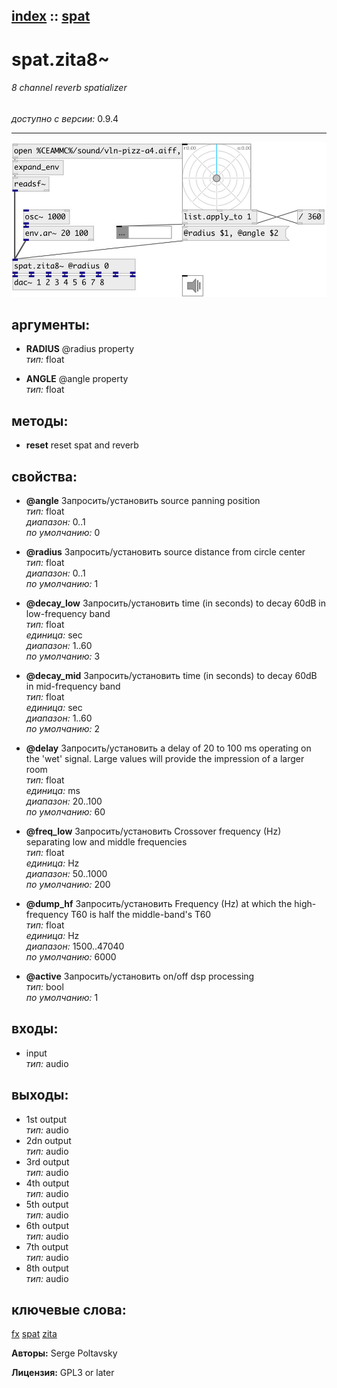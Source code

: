 [index](index.html) :: [spat](category_spat.html)
---

# spat.zita8~

###### 8 channel reverb spatializer

*доступно с версии:* 0.9.4

---




[![example](../examples/img/spat.zita8~.jpg)](../examples/pd/spat.zita8~.pd)



## аргументы:

* **RADIUS**
@radius property<br>
_тип:_ float<br>

* **ANGLE**
@angle property<br>
_тип:_ float<br>



## методы:

* **reset**
reset spat and reverb<br>




## свойства:

* **@angle** 
Запросить/установить source panning position<br>
_тип:_ float<br>
_диапазон:_ 0..1<br>
_по умолчанию:_ 0<br>

* **@radius** 
Запросить/установить source distance from circle center<br>
_тип:_ float<br>
_диапазон:_ 0..1<br>
_по умолчанию:_ 1<br>

* **@decay_low** 
Запросить/установить time (in seconds) to decay 60dB in low-frequency band<br>
_тип:_ float<br>
_единица:_ sec<br>
_диапазон:_ 1..60<br>
_по умолчанию:_ 3<br>

* **@decay_mid** 
Запросить/установить time (in seconds) to decay 60dB in mid-frequency band<br>
_тип:_ float<br>
_единица:_ sec<br>
_диапазон:_ 1..60<br>
_по умолчанию:_ 2<br>

* **@delay** 
Запросить/установить a delay of 20 to 100 ms operating on the &#39;wet&#39; signal. Large values will
provide the impression of a larger room<br>
_тип:_ float<br>
_единица:_ ms<br>
_диапазон:_ 20..100<br>
_по умолчанию:_ 60<br>

* **@freq_low** 
Запросить/установить Crossover frequency (Hz) separating low and middle frequencies<br>
_тип:_ float<br>
_единица:_ Hz<br>
_диапазон:_ 50..1000<br>
_по умолчанию:_ 200<br>

* **@dump_hf** 
Запросить/установить Frequency (Hz) at which the high-frequency T60 is half the middle-band&#39;s T60<br>
_тип:_ float<br>
_единица:_ Hz<br>
_диапазон:_ 1500..47040<br>
_по умолчанию:_ 6000<br>

* **@active** 
Запросить/установить on/off dsp processing<br>
_тип:_ bool<br>
_по умолчанию:_ 1<br>



## входы:

* input<br>
_тип:_ audio



## выходы:

* 1st output<br>
_тип:_ audio
* 2dn output<br>
_тип:_ audio
* 3rd output<br>
_тип:_ audio
* 4th output<br>
_тип:_ audio
* 5th output<br>
_тип:_ audio
* 6th output<br>
_тип:_ audio
* 7th output<br>
_тип:_ audio
* 8th output<br>
_тип:_ audio



## ключевые слова:

[fx](keywords/fx.html)
[spat](keywords/spat.html)
[zita](keywords/zita.html)






**Авторы:** Serge Poltavsky




**Лицензия:** GPL3 or later





